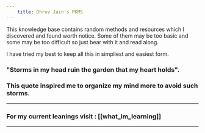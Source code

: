 ```yaml
---
    title: Dhruv Jain's PKMS
---
```


<!-- ![Typing SVG](https://readme-typing-svg.demolab.com?font=Fira+Code&size=40&duration=2500&pause=1000&color=1FFF0F&vCenter=true&random=false&width=680&lines=Hi%2C+I+am+Dhruv+Jain;Welcome+to+my+PKMS) -->

This knowledge base contains random methods and resources which I discovered and found worth notice. Some of them may be too basic and some may be too difficult so just bear with it and read along.

I have tried my best to keep all this in simpliest and easiest form.

### "Storms in my head ruin the garden that my heart holds". 
### This quote inspired me to organize my mind more to avoid such storms.

---
### For my current leanings visit : [[what_im_learning]]

---
